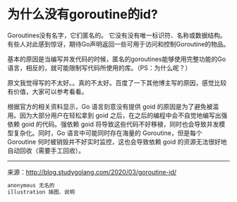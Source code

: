 # 为什么没有goroutine的id?

Goroutines没有名字，它们匿名的。 它没有没有唯一标识符、名称或数据结构。 有些人对此感到惊讶，期待Go声明返回一些可用于访问和控制Goroutine的物品。

基本的原因是当编写并发代码的时候，匿名的goroutines能够使用完整功能的Go语言，相反的，就可能限制写代码所使用的库。（PS：为什么呢？）

原文我觉得写的不太好。。真的不太好。百度了一下其他博主写的原因，感觉比较有价值，大家可以参考看看。

根据官方的相关资料显示，Go 语言刻意没有提供 goid 的原因是为了避免被滥用。因为大部分用户在轻松拿到 goid 之后，在之后的编程中会不自觉地编写出强依赖 goid 的代码。强依赖 goid 将导致这些代码不好移植，同时也会导致并发模型复杂化。同时，Go 语言中可能同时存在海量的 Goroutine，但是每个 Goroutine 何时被销毁并不好实时监控，这也会导致依赖 goid 的资源无法很好地自动回收（需要手工回收）。

-------

来源：http://blog.studygolang.com/2020/03/goroutine-id/

```go
anonymous 无名的
illustration 插图、说明
```

